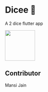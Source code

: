 
# Dicee 🎲
A 2 dice flutter app

<img src="asset/dice.gif" width="100" height="100">

## Contributor
Mansi Jain